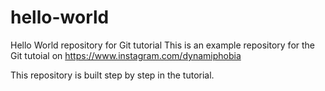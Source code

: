# hello-world
Hello World repository for Git tutorial
This is an example repository for the Git tutoial on https://www.instagram.com/dynamiphobia

This repository is built step by step in the tutorial.
